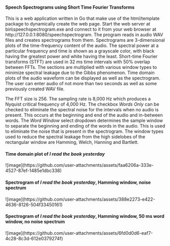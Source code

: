 <h4>Speech Spectrograms using Short Time Fourier Transforms</h4>
<p>
This is a web application written in Go that make use of the html/template package to dynamically create the web page.
Start the web server at bin\speechspectrogram.exe and connect to it from your web browser at http://127.0.0.1:8080/speechspectrogram.
The program reads in audio WAV files and creates spectrograms from them.  Spectrograms are 3-dimensional plots of the time-frequency
content of the audio.  The spectral power at a particular frequency and time is shown as a grayscale color, with black having the 
greatest power and white having the least.  Short-time Fourier transforms (STFT) are used in 32 ms time intervals with 50% overlap
between FFTs.  The sections are multiplied with various window types to minimize spectral leakage due to the Gibbs phenomenon.
Time domain plots of the audio waveform can be displayed as well as the spectrogram.  The user can enter audio of not more than
two seconds as well as some previously created WAV file.
</p>
<p>
The FFT size is 256.  The sampling rate is 8,000 Hz which produces a Nyquist critical frequency of 4,000 Hz.
The checkbox <i>Words Only</i> can be checked to eliminate the spectral noise for the intervals when no
audio is present.  This occurs at the beginning and end of the audio and in-between words.  The <i>Word Window</i>
select dropdown determines the sample window to separate the beginning and ending of the words in the audio.
This is used to eliminate the noise that is present in the spectrogram.  The window types used to reduce
the spectral leakage from the high sidelobes of the rectangular window are Hamming, Welch, Hanning and Bartlett.
</p>

<h4>Time domain plot of <i>I read the book yesterday</i></h4>
![image](https://github.com/user-attachments/assets/faa6206a-333e-4527-87ef-1485e1dbc338)
<h4>Spectrogram of <i>I read the book yesterday</i>, Hamming window, noise spectrum</h4>
![image](https://github.com/user-attachments/assets/388e2273-e422-4636-8126-504f33450161)
<h4>Spectrogram of <i>I read the book yesterday</i>, Hamming window, 50 ms word window, no noise spectrum</h4>
![image](https://github.com/user-attachments/assets/6fd0d0d6-eaf7-4c28-8c3d-612e0379274f)
